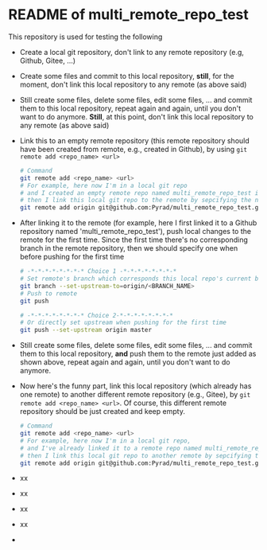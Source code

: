 # README of multi_remote_repo_test

This repository is used for testing the following

- Create a local git repository, don't link to any remote repository (e.g, Github, Gitee, ...)

- Create some files and commit to this local repository, **still**, for the moment, don't link this local repository to any remote (as above said)

- Still create some files, delete some files, edit some files, ... and commit them to this local repository, repeat again and again, until you don't want to do anymore. **Still**, at this point, don't link this local repository to any remote (as above said)

- Link this to an empty remote repository (this remote repository should have been created from remote, e.g., created in Github), by using `git remote add <repo_name> <url>`

  ```sh
  # Command
  git remote add <repo_name> <url>
  # For example, here now I'm in a local git repo
  # and I created an empty remote repo named multi_remote_repo_test in Github,
  # then I link this local git repo to the remote by sepcifying the name and its URL
  git remote add origin git@github.com:Pyrad/multi_remote_repo_test.git
  ```

- After linking it to the remote (for example, here I first linked it to a Github repository named 'multi_remote_repo_test'), push local changes to the remote for the first time. 
  Since the first time there's no corresponding branch in the remote repository, then we should specify one when before pushing for the first time

  ```sh
  # -*-*-*-*-*-*-*-* Choice 1 -*-*-*-*-*-*-*-*
  # Set remote's branch which corresponds this local repo's current branch
  git branch --set-upstream-to=origin/<BRANCH_NAME>
  # Push to remote
  git push
  
  # -*-*-*-*-*-*-*-* Choice 2-*-*-*-*-*-*-*-*
  # Or directly set upstream when pushing for the first time
  git push --set-upstream origin master
  ```

  

- Still create some files, delete some files, edit some files, ... and commit them to this local repository, **and** push them to the remote just added as shown above, repeat again and again, until you don't want to do anymore.

- Now here's the funny part, link this local repository (which already has one remote) to another different   remote repository (e.g., Gitee), by `git remote add <repo_name> <url>`. Of course, this different remote repository should be just created and keep empty.

  ```sh
  # Command
  git remote add <repo_name> <url>
  # For example, here now I'm in a local git repo,
  # and I've already linked it to a remote repo named multi_remote_repo_test in Github,
  # then I link this local git repo to another remote by sepcifying the name and its URL
  git remote add origin git@github.com:Pyrad/multi_remote_repo_test.git
  ```

  

- xx

- xx

- xx

- xx

- 